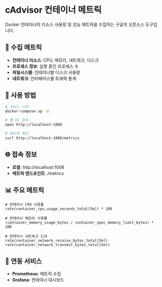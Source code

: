 # cAdvisor 컨테이너 메트릭

Docker 컨테이너의 리소스 사용량 및 성능 메트릭을 수집하는 구글의 오픈소스 도구입니다.

## 🎯 수집 메트릭

- **컨테이너 리소스**: CPU, 메모리, 네트워크, 디스크
- **프로세스 정보**: 실행 중인 프로세스 수
- **파일시스템**: 컨테이너별 디스크 사용량
- **네트워크**: 인터페이스별 트래픽 통계

## 🚀 사용 방법

```bash
# 서비스 시작
docker-compose up -d

# 웹 UI 접속
open http://localhost:1008

# 메트릭 확인
curl http://localhost:1008/metrics
```

## 🌐 접속 정보

- **로컬**: http://localhost:1008
- **메트릭 엔드포인트**: /metrics

## 📊 주요 메트릭

```promql
# 컨테이너 CPU 사용률
rate(container_cpu_usage_seconds_total[5m]) * 100

# 컨테이너 메모리 사용률
(container_memory_usage_bytes / container_spec_memory_limit_bytes) * 100

# 컨테이너 네트워크 I/O
rate(container_network_receive_bytes_total[5m])
rate(container_network_transmit_bytes_total[5m])
```

## 🔗 연동 서비스

- **Prometheus**: 메트릭 수집
- **Grafana**: 컨테이너 대시보드
